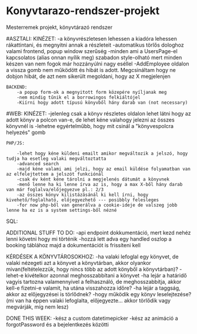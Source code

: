 # Konyvtarazo-rendszer-projekt
Mesterremek projekt, könyvtárazó rendszer


#ASZTALI:
    KINÉZET:
        -a könyvrészletesen lehessen a kiadóra lehessen rákattintani, és megnyitni annak a részleteit
        -automatikus törlős dologhoz valami frontend, popup window szerűség
        -minden ami a UsersPage-el kapcsolatos (alias onnan nyílik meg) szabadon style-olható mert minden készen van nem fogok már hozzányúlni nagy eséllel
        -AddEmployee oldalon a vissza gomb nem működött és hibát is adott. Megcsináltam hogy ne dobjon hibát, de azt nem sikerült megoldani, hogy az X megjelenjen
  

    BACKEND:
        -a popup form-ok a megnyitott form közepére nyíljanak meg
        -nem mindig tűnik el a borrowingos felkiáltójel
        -Kiírni hogy adott típusú könyvből hány darab van (not necessary)

#WEB:
    KINÉZET:
        -jelenleg csak a könyv részletes oldalon lehet látni hogy az adott könyv a polcon van-e, de lehet kéne valahogy jelezni az összes könyvnél is
        -lehetne egyértelműbb, hogy mit csinál a "könyvespolcra helyezés" gomb   
        
        

    PHP/JS:
        
        -lehet hogy kéne küldeni emailt amikor megváltozik a jelszó, hogy tudja ha esetleg valaki megváltoztatta
        -advanced search
        -majd kéne valami ami jelzi, hogy az email küldése folyamatban van az elfelejtettem a jelszót funkciónál
        -csak év ként kéne tárolni a megjelenés dátumát a könyvnek
        -menő lenne ha ki lenne írva az is, hogy a max X-ből hány darab van már foglalva/előjegyezve pl.: 2/3
        -az összes könyv kilistázásánál ki kell írni, hogy kivehető/foglalható, előjegyezhető --- posibbly felesleges
        -for now php-ből van generálva a cookie-ideje de valszeg jobb lenne ha ez is a system settings-ből nézné

SQL:


ADDITIONAL STUFF TO DO:
-api endpoint dokkumentáció, mert kezd nehéz lenni követni hogy mi történik 
-hozzá lett adva egy handled oszlop a booking táblához majd a dokumentációt is frissíteni kell

KÉRDÉSEK A KÖNYVTÁROSOKHOZ:
-ha valaki lefoglal egy könyvet, de valaki nézegeti azt a könyvet a könyvtárban, akkor olyankor mivan(feltételezzük, hogy nincs több az adott könyből a könyvtárban)?
-lehet-e kivételkor azonnal meghosszabbítani a könyvet
-ha lejár a határidő vagyis tartozna valamennyivel a felhasználó, de meghosszabbítja, akkor kell-e fizetni-e valamit, ha utána visszahozza időre?
-ha lejár a taggság, akkor az előjegyzései is törlődnek?
-hogy működik egy könyv leselejtezése? (mi van ha éppen valaki lefoglalta, előjegyezte... akkor törlődik vagy megvárják, míg nem lesz)


DONE THIS WEEK:
-kész a custom datetimepicker
-kész az animáció a forgotPassword és a bejelentkezés közötti